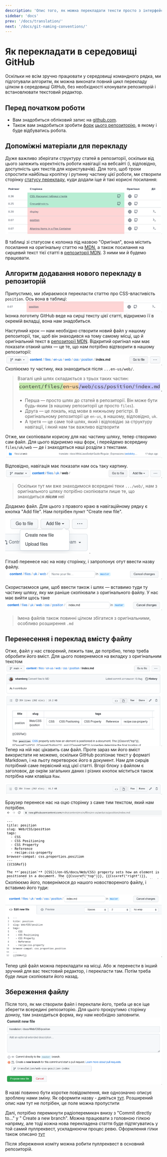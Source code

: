 ```yaml
---
description: 'Опис того, як можна перекладати тексти просто з інтерфейсу GitHub, без роботи з локальним репозиторієм взагалі'
sidebar: 'docs'
prev: '/docs/translation/'
next: '/docs/git-naming-conventions/'
---
```


# Як перекладати в середовищі GitHub

Оскільки не всім зручно працювати у середовищі командного рядка, ми підготували алгоритм, як можна виконати повний цикл перекладу цілком в середовищі GitHub, без необхідності клонувати репозиторій і встановлювати текстовий редактор.

## Перед початком роботи

- Вам знадобиться обліковий запис на [github.com](https://github.com/).
- Також вам знадобиться зробити [форк](https://docs.github.com/en/get-started/quickstart/fork-a-repo) [цього репозиторію](https://github.com/webdoky/content), в якому і буде відбуватись робота.

## Допоміжні матеріали для перекладу

Дуже важливо зберігати структуру статей в репозиторії, оскільки від цього залежить коректність роботи навігації на вебсайті (і, відповідно, доступність цих текстів для користувачів). Для того, щоб трохи спростити найбільш кропітку і рутинну частину цієї роботи, ми створили сторінку [статусу перекладу](https://webdoky.org/translation-status-priority), куди додали іще й такі корисні посилання:

![Зразок того, як виглядає таблиця статусу перекладу](./shot-1637744144.png)

В таблиці зі статусом є колонка під назвою "Оригінал", вона містить посилання на оригінальну статтю на [MDN](https://developer.mozilla.org/), а також посилання на сирцевий текст тієї статті в [репозиторії MDN](https://github.com/mdn/content). З ними ми й будемо працювати.

## Алгоритм додавання нового перекладу в репозиторій

Припустимо, ми збираємося перекласти статтю про CSS-властивість `position`. Ось вона в таблиці:
![Стаття "Position" в таблиці статусу перекладу](./shot-1637745071.png)
Іконка логотипу GitHub веде на сирці тексту цієї статті, відкриємо її в окремій вкладці, вона нам знадобиться.

Наступний крок — нам необхідно створити новий файл у нашому репозиторії, так, щоб він знаходився на тому самому місці, що й оригінальний текст в [репозиторії MDN](https://github.com/mdn/content). Відкритий оригінал нам має показати отакий шлях — це те, що нам потрібно відтворити в нашому репозиторії:
![Шлях до файлу в оригінальному репозиторії](./shot-1637745443.png)
Скопіюємо ту частину, яка знаходиться після `...en-us/web/`.

> Взагалі цей шлях складається з трьох таких частин:
> ![Приклад шляху](./shot-1637747142.png)
> - Перша — просто шлях до статей в репозиторії. Він може бути будь-яким (в нашому репозиторії це просто `files`).
> - Друга — це локаль, код мови в нижньому регістрі. В оригінальному репозиторії це `en-us`, в нашому, відповідно, `uk`.
> - А третя — це саме той шлях, який і відповідає за структуру навігації, і який нам так важливо відтворити

Отже, ми скопіювали корисну для нас частину шляху, тепер створимо сам файл. Для цього відкриємо наш форк, і перейдемо всередину `files/uk/web` — де і знаходяться наші розділи з текстами.
![Папка з перекладами](./shot-1637747635.png)

Відповідно, навігація має показати нам ось таку картину.
![Приклад заголовку з навігацією](./shot-1637747745.png)
> Оскільки тут ми вже знаходимося всередині теки `.../web/`, нам з оригінального шляху потрібно скопіювати лише те, що знаходиться **_після_** неї

Додаємо файл. Для цього з правого краю в навігаційному рядку є кнопка "Add file". Нам потрібен пункт "Create new file".
![Додавання нового файлу](./shot-1637748132.png)

Гітхаб перенесе нас на нову сторінку, і запропонує отут ввести назву файлу.
![Заголовок в новоствореному файлі](./shot-1637748266.png)

Скористаємося цим, щоб ввести також і шлях — вставимо туди ту частину шляху, яку ми раніше скопіювали з оригінального файлу. У нас має вийти щось таке
![Заголовок після вставки шляху](./shot-1637748512.png)
> Імена файлів також повинні цілком збігатися з оригінальними, особливо розширення `.md`

## Перенесення і переклад вмісту файлу

Отже, файл у нас створений, лежить там, де потрібно, тепер треба обробити його вміст. Для цього повернемося на вкладку з оригінальним текстом
![Вкладка з оринільним вмістом](./shot-1637748780.png)
Тепер на ній нас цікавить сам файл. Проте зараз ми його вміст використати не можемо, оскільки GitHub розпізнає текст у форматі Markdown, і на льоту перетворює його в документ. Нам для сирців потрібний саме первісний код цієї статті. Вгорі блоку з файлом є заголовок, де окрім загальних даних і різних кнопок міститься також потрібна нам клавіша `Raw`.

![Заголовок файлу](./shot-1637748995.png)

Браузер перенесе нас на оцю сторінку з саме тим текстом, який нам потрібен.
![Приклад сирцевого коду статті](./shot-1637749121.png)
Скопіюємо його, повернімося до нашого новоствореного файлу, і вставимо його туди:

![Вставлений код у нашому новому файлі](./shot-1637749241.png)

Тепер цей файл можна перекладати на місці. Або ж перенести в інший зручний для вас текстовий редактор, і перекласти там. Потім треба буде лише скопіювати його назад.

## Збереження файлу

Після того, як ми створили файл і переклали його, треба це все іще зберегти всередині репозиторію. Для цього прокрутимо сторінку донизу, там знаходиться форма, яку нам необхідно заповнити.
![Заповнена форма коміту файлу](./shot-1637749909.png)

В назві повинно бути коротке повідомлення, яке однозначно описує зроблену нами зміну. Як оформити назву - дивіться [тут](/docs/git-naming-conventions). Розширений опис нам тут не потрібен, це поле можна пропустити

Далі, потрібно перемкнути радіоперемикач внизу з "Commit directly to..." у " Create a new branch". Можна працювати з головною гілкою напряму, але тоді кожна нова перекладена стаття буде підтягуватись у той самий пуллреквест, ускладнюючи процес ревю. Оформлення гілки також описано [тут](/docs/git-naming-conventions)

Після збереження коміту можна робити пуллреквест в основний репозиторій.